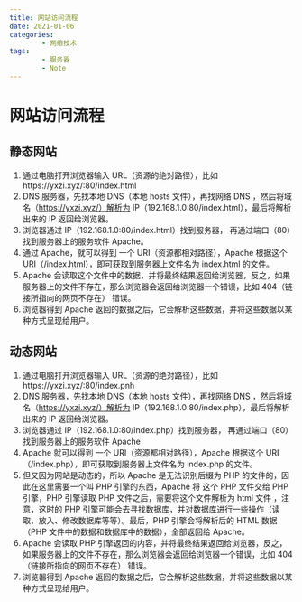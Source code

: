 ```yaml
---
title: 网站访问流程
date: 2021-01-06
categories:
        - 网络技术
tags:
        - 服务器
        - Note
---
```


# 网站访问流程

## 静态网站

1. 通过电脑打开浏览器输入 URL（资源的绝对路径），比如https://yxzi.xyz/:80/index.html
2. DNS 服务器，先找本地 DNS（本地 hosts 文件），再找网络 DNS ，然后将域名（https://yxzi.xyz/）解析为 IP（192.168.1.0:80/index.html），最后将解析出来的 IP 返回给浏览器。
3. 浏览器通过 IP（192.168.1.0:80/index.html）找到服务器， 再通过端口（80）找到服务器上的服务软件 Apache。
4. 通过 Apache，就可以得到 一个 URI（资源都相对路径），Apache 根据这个 URI（/index.html），即可获取到服务器上文件名为 index.html 的文件。
5. Apache 会读取这个文件中的数据，并将最终结果返回给浏览器，反之，如果服务器上的文件不存在，那么浏览器会返回给浏览器一个错误，比如 404（链接所指向的网页不存在） 错误。
6. 浏览器得到 Apache 返回的数据之后，它会解析这些数据，并将这些数据以某种方式呈现给用户。

## 动态网站

1. 通过电脑打开浏览器输入 URL（资源的绝对路径），比如https://yxzi.xyz/:80/index.pnh
2. DNS 服务器，先找本地 DNS（本地 hosts 文件），再找网络 DNS ，然后将域名（https://yxzi.xyz/）解析为 IP（192.168.1.0:80/index.php），最后将解析出来的 IP 返回给浏览器。
3. 浏览器通过 IP（192.168.1.0:80/index.php）找到服务器， 再通过端口（80）找到服务器上的服务软件 Apache
4. Apache 就可以得到 一个 URI（资源都相对路径），Apache 根据这个 URI（/index.php），即可获取到服务器上文件名为 index.php 的文件。
5. 但又因为网站是动态的，所以 Apache 是无法识别后缀为 PHP 的文件的，因此在这里需要一个叫 PHP 引擎的东西，Apache 将 这个 PHP 文件交给 PHP 引擎，PHP 引擎读取 PHP 文件之后，需要将这个文件解析为 html 文件 ，注意，这时的 PHP 引擎可能会去寻找数据库，并对数据库进行一些操作（读取、放入、修改数据库等等）。最后，PHP 引擎会将解析后的 HTML 数据（PHP 文件中的数据和数据库中的数据），全部返回给 Apache。
6. Apache 会读取 PHP 引擎返回的内容，并将最终结果返回给浏览器，反之，如果服务器上的文件不存在，那么浏览器会返回给浏览器一个错误，比如 404（链接所指向的网页不存在） 错误。
7. 浏览器得到 Apache 返回的数据之后，它会解析这些数据，并将这些数据以某种方式呈现给用户。
